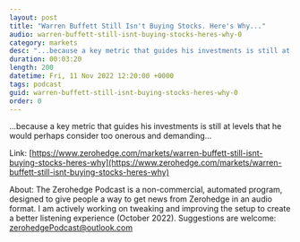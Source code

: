 ```yaml
---
layout: post
title: "Warren Buffett Still Isn't Buying Stocks. Here's Why..."
audio: warren-buffett-still-isnt-buying-stocks-heres-why-0
category: markets
desc: "...because a key metric that guides his investments is still at levels that he would perhaps consider too onerous and demanding..."
duration: 00:03:20
length: 200
datetime: Fri, 11 Nov 2022 12:20:00 +0000
tags: podcast
guid: warren-buffett-still-isnt-buying-stocks-heres-why-0
order: 0
---
```

...because a key metric that guides his investments is still at levels that he would perhaps consider too onerous and demanding...

Link: [https://www.zerohedge.com/markets/warren-buffett-still-isnt-buying-stocks-heres-why](https://www.zerohedge.com/markets/warren-buffett-still-isnt-buying-stocks-heres-why)

About: The Zerohedge Podcast is a non-commercial, automated program, designed to give people a way to get news from Zerohedge in an audio format.  I am actively working on tweaking and improving the setup to create a better listening experience (October 2022).  Suggestions are welcome: [zerohedgePodcast@outlook.com](mailto:zerohedgePodcast@outlook.com)